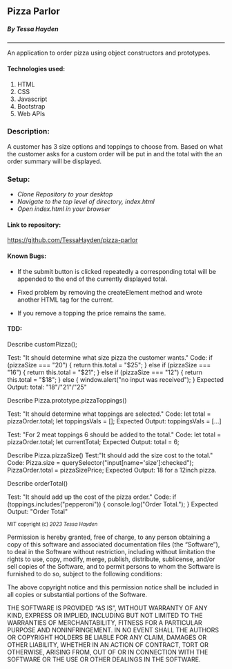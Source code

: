 ## Pizza Parlor 
##### By Tessa Hayden
---

An application to order pizza using object constructors and prototypes.

#### Technologies used:

1. HTML
2. CSS
3. Javascript
4. Bootstrap
5. Web APIs

### Description:

 A customer has 3 size options and toppings to choose from.  Based on what the customer asks for a custom order will be put in and the total with the an order summary will be displayed.

### Setup:

- _Clone Repository to your desktop_
- _Navigate to the top level of directory, index.html_
- _Open index.html in your browser_

#### Link to repository:

https://github.com/TessaHayden/pizza-parlor

#### Known Bugs:

- If the submit button is clicked repeatedly a corresponding total will be appended to the end of the currently displayed total.
* Fixed problem by removing the createElement method and wrote another HTML tag for the current.

- If you remove a topping the price remains the same.

#### TDD:
Describe customPizza();

Test: "It should determine what size pizza the customer wants."
Code: 
if (pizzaSize === "20") {
    return this.total = "$25";
} else if (pizzaSize === "16") {
    return this.total = "$21";
} else if (pizzaSize === "12") {
    return this.total = "$18";
} else {
    window.alert("no input was received");
}
Expected Output: total: "18"/"21"/"25"

Describe Pizza.prototype.pizzaToppings()

Test: "It should determine what toppings are selected."
Code:
let total = pizzaOrder.total;
let toppingsVals = [];
Expected Output: toppingsVals = [...]

Test: "For 2 meat toppings 6 should be added to the total."
Code:
let total = pizzaOrder.total;
let currentTotal;
Expected Output: total = 6;

Describe Pizza.pizzaSize()
Test:"It should add the size cost to the total."
Code:
Pizza.size = querySelector("input[name='size']:checked");
PizzaOrder.total = pizzaSizePrice;
Expected Output: 18 for a 12inch pizza.

Describe orderTotal()

Test: "It should add up the cost of the pizza order."
Code:
if (toppings.includes("pepperoni")) {
    console.log("Order Total.");
}
Expected Output: "Order Total"





<sub>MIT
copyright (c) _2023_ _Tessa Hayden_

Permission is hereby granted, free of charge, to any person obtaining a copy of this software and associated documentation files (the “Software”), to deal in the Software without restriction, including without limitation the rights to use, copy, modify, merge, publish, distribute, sublicense, and/or sell copies of the Software, and to permit persons to whom the Software is furnished to do so, subject to the following conditions:

The above copyright notice and this permission notice shall be included in all copies or substantial portions of the Software.

THE SOFTWARE IS PROVIDED “AS IS”, WITHOUT WARRANTY OF ANY KIND, EXPRESS OR IMPLIED, INCLUDING BUT NOT LIMITED TO THE WARRANTIES OF MERCHANTABILITY, FITNESS FOR A PARTICULAR PURPOSE AND NONINFRINGEMENT. IN NO EVENT SHALL THE AUTHORS OR COPYRIGHT HOLDERS BE LIABLE FOR ANY CLAIM, DAMAGES OR OTHER LIABILITY, WHETHER IN AN ACTION OF CONTRACT, TORT OR OTHERWISE, ARISING FROM, OUT OF OR IN CONNECTION WITH THE SOFTWARE OR THE USE OR OTHER DEALINGS IN THE SOFTWARE.</sub>